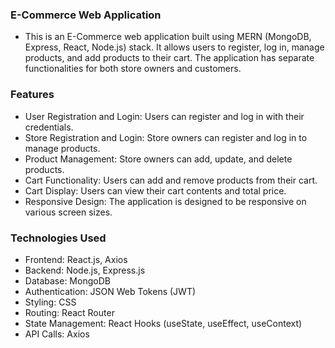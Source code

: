 ### E-Commerce Web Application

- This is an E-Commerce web application built using MERN (MongoDB, Express, React, Node.js) stack. It allows users to register, log in, manage products, and add products to their cart. The application has separate functionalities for both store owners and customers.

### Features
- User Registration and Login: Users can register and log in with their credentials.
- Store Registration and Login: Store owners can register and log in to manage products.
- Product Management: Store owners can add, update, and delete products.
- Cart Functionality: Users can add and remove products from their cart.
- Cart Display: Users can view their cart contents and total price.
- Responsive Design: The application is designed to be responsive on various screen sizes.

### Technologies Used
- Frontend: React.js, Axios
- Backend: Node.js, Express.js
- Database: MongoDB
- Authentication: JSON Web Tokens (JWT)
- Styling: CSS
- Routing: React Router
- State Management: React Hooks (useState, useEffect, useContext)
- API Calls: Axios

